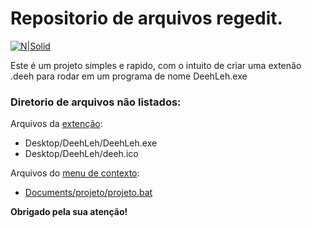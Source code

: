 # Repositorio de arquivos regedit.

[![N|Solid](https://i.imgur.com/mF9AKO0.png)](https://www.paypal.com/cgi-bin/webscr?cmd=_donations&business=fabinhoec2210@gmail.com&item_name=F%C3%A1bio&currency_code=BRL)

Este é um projeto simples e rapido, com o intuito de criar uma extenão .deeh para rodar em um programa de nome DeehLeh.exe

### Diretorio de arquivos não listados:
Arquivos da [extenção](/extenção/extensão%20completa.reg):
- Desktop/DeehLeh/DeehLeh.exe
- Desktop/DeehLeh/deeh.ico

Arquivos do [menu de contexto](/Listagem%20de%20Projeto):
- [Documents/projeto/projeto.bat](/Listagem%20de%20Projeto/projeto.bat)

**Obrigado pela sua atenção!**
